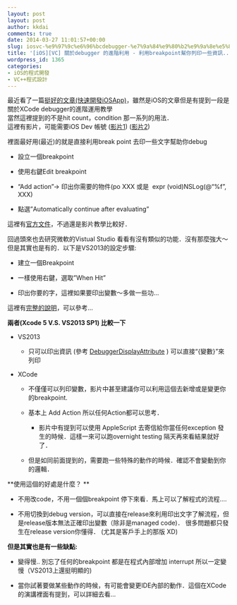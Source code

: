 ```yaml
---
layout: post
layout: post
author: kkdai
comments: true
date: 2014-03-27 11:01:57+00:00
slug: iosvc-%e9%97%9c%e6%96%bcdebugger-%e7%9a%84%e9%80%b2%e9%9a%8e%e5%88%a9%e7%94%a8-%e5%88%a9%e7%94%a8breakpoint%e5%b9%ab%e4%bd%a0%e5%88%97%e5%8d%b0%e4%b8%80%e4%ba%9b%e8%b3%87%e8%a8%8a
title: '[iOS][VC] 關於debugger 的進階利用 - 利用breakpoint幫你列印一些資訊...'
wordpress_id: 1365
categories:
- iOS的程式開發
- VC++程式設計
---
```


最近看了一篇[挺好的文章(快速開發iOSApp)](http://www.bradleylin.net/blog/speed-up-your-ios-development)，雖然是iOS的文章但是有提到一段是關於XCode debugger的進階運用教學  
當然這裡提到的不是hit count，condition 那一系列的用法．  
這裡有影片，可能需要iOS Dev 帳號 ([影片1](https://developer.apple.com/videos/wwdc/2012/?include=402#402)) ([影片2](https://developer.apple.com/videos/wwdc/2012/?include=412#412))




裡面最好用(最近)的就是直接利用break point 去印一些文字幫助你debug






  * 設立一個breakpoint


  * 使用右鍵Edit breakpoint


  * “Add action”-> 印出你需要的物件(po XXX 或是  expr (void)NSLog(@“%f”, XXX)


  * 點選”Automatically continue after evaluating”




這裡有[官方文件](https://developer.apple.com/library/mac/recipes/xcode_help-breakpoint_navigator/articles/setting_breakpoint_actions_and_options.html#//apple_ref/doc/uid/TP40010433-CH3-SW1)，不過還是影片教學比較好．




回過頭來也去研究微軟的Vistual Studio 看看有沒有類似的功能．沒有那麼強大～但是其實也是有的．以下是VS2013的設定步驟:






  * 建立一個Breakpoint


  * 一樣使用右鍵，選取”When Hit”


  * 印出你要的字，這裡如果要印出變數～多做一些功...  




這裡有[完整的說明](http://msdn.microsoft.com/en-us/library/5557y8b4.aspx#BKMK_Print_to_the_Output_window_with_tracepoints)，可以參考...




**兩者(Xcode 5 V.S. VS2013 SP1) 比較一下**






  * VS2013



    * 只可以印出資訊 (參考 [DebuggerDisplayAttribute](http://msdn.microsoft.com/en-us/library/system.diagnostics.debuggerdisplayattribute.aspx) ) 可以直接“{變數}”來列印



  * XCode



    * 不僅僅可以列印變數，影片中甚至建議你可以利用這個去新增或是變更你的breakpoint.


    * 基本上 Add Action 所以任何Action都可以思考．



      * 影片中有提到可以使用 AppleScript 去寄信給你當任何exception 發生的時候．這樣一來可以跑overnight testing 隔天再來看結果就好了．



    * 但是如同前面提到的，需要跑一些特殊的動作的時候．確認不會變動到你的邏輯．





**使用這個的好處是什麼？ **






  * 不用改code，不用一個個breakpoint 停下來看．馬上可以了解程式的流程....


  * 不用切換到debug version，可以直接在release來利用印出文字了解流程，但是release版本無法正確印出變數（除非是managed code)． 很多問題都只發生在release version你懂得． (尤其是客戶手上的那版 XD)




**但是其實也是有一些缺點:**






  * 變得慢.. 別忘了任何的breakpoint 都是在程式內部增加 interrupt 所以一定變慢（VS2013上還挺明顯的)


  * 當你試著要做某些動作的時候，有可能會變更IDE內部的動作．這個在XCode的演講裡面有提到，可以詳細去看...


